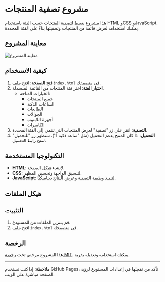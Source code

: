# مشروع تصفية المنتجات

هذا مشروع بسيط لتصفية المنتجات حسب الفئة باستخدام HTML وCSS وJavaScript. يمكنك استخدامه لعرض قائمة من المنتجات وتصفيتها بناءً على الفئة المحددة.

## معاينة المشروع

![معاينة المشروع](preview.png) <!-- إذا كان لديك صورة معاينة، يمكنك إضافتها هنا -->

## كيفية الاستخدام

1. **فتح الصفحة**: افتح ملف `index.html` في متصفحك.
2. **اختيار الفئة**: اختر فئة المنتجات من القائمة المنسدلة.
   - الخيارات المتاحة:
     - جميع المنتجات
     - الساعات الذكية
     - الطابعات
     - الجوالات
     - أجهزة اللابتوب
     - الكاميرات
3. **التصفية**: انقر على زر "تصفية" لعرض المنتجات التي تنتمي إلى الفئة المحددة.
4. **التحميل**: إذا كان المنتج يدعم التحميل (مثل "ساعة ذكية 1")، ستظهر زر "للتحميل" لفتح رابط التحميل.

## التكنولوجيا المستخدمة

- **HTML**: لإنشاء هيكل الصفحة.
- **CSS**: لتنسيق الواجهة وتحسين المظهر.
- **JavaScript**: لتنفيذ وظيفة التصفية وعرض النتائج ديناميكيًا.

## هيكل الملفات

## التثبيت

1. قم بتنزيل الملفات من المستودع.
2. افتح ملف `index.html` في متصفحك.

## الرخصة

هذا المشروع مرخص تحت [رخصة MIT](LICENSE). يمكنك استخدامه وتعديله بحرية.

---

**ملاحظة**: إذا كنت تستخدم GitHub Pages، تأكد من تفعيلها في إعدادات المستودع لرؤية الصفحة مباشرة على الويب.
